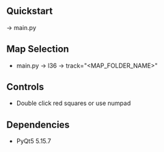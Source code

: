 ## Quickstart

-> main.py

## Map Selection

* main.py -> l36 -> track="<MAP_FOLDER_NAME>"

## Controls

* Double click red squares or use numpad


## Dependencies
* PyQt5                5.15.7